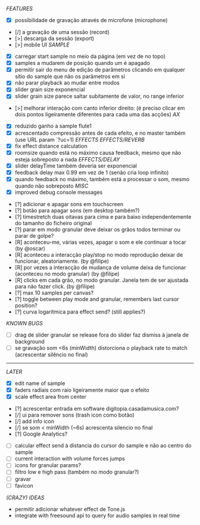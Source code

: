 *FEATURES*
- [x] possibilidade de gravação através de microfone (microphone)
- [/] a gravação de uma sessão (record)
- [>] descarga da sessão (export)
- [>] mobile UI
*SAMPLE*
- [x] carregar start sample no meio da página (em vez de no topo)
- [x] samples a mudarem de posição quando um é apagado
- [x] permitir sair do menu de edição de parâmetros clicando em qualquer sítio do sample que não os parâmetros em si
- [x] não parar playback ao mudar entre modos
- [x] slider grain size exponencial
- [x] slider grain size parece saltar subitamente de valor, no range inferior
- [>] melhorar interação com canto inferior direito: (é preciso clicar em dois pontos ligeiramente diferentes para cada uma das acções)
*AX*
- [x] reduzido ganho a sample flute1
- [x] acrescentado compressão antes de cada efeito, e no master também (use URL param `?uc=1)
*EFFECTS*
*EFFECTS/REVERB*
- [x] fix effect distance calculation
- [x] roomsize quando está no máximo causa feedback, mesmo que não esteja sobreposto a nada
*EFFECTS/DELAY*
- [x] slider delayTime também deveria ser exponencial
- [x] feedback delay max 0.99 em vez de 1 (senão cria loop infinito)
- [x] quando feedback no máximo, também está a processar o som, mesmo quando não sobreposto
*MISC*
- [x] improved debug console messages
- [?] adicionar e apagar sons em touchscreen
- [?] botão para apagar sons (em desktop também?)
- [?] timestretch duas oitavas para cima e para baixo independentemente do tamanho do ficheiro original
- [?] parar em modo granular deve deixar os grãos todos terminar ou parar de golpe?
- [R] aconteceu-me, várias vezes, apagar o som e ele continuar a tocar (by @oscar)
- [R] aconteceu a interacção play/stop no modo reprodução deixar de funcionar, aleatoriamente. (by @filipe)
- [R] por vezes a interacção de mudança de volume deixa de funcionar (aconteceu no modo granular) (by @filipe)
- [R] clicks em cada grão, no modo granular. Janela tem de ser ajustada para não fazer click. (by @filipe)
- [?] max 10 samples per canvas?
- [?] toggle between play mode and granular, remembers last cursor position?
- [?] curva logarítmica para effect send? (still applies?)

*KNOWN BUGS*
- [ ] drag de slider granular se release fora do slider faz dismiss à janela de background
- [ ] se gravação som <6s (minWidth) distorciona o playback rate to match (acrescentar silêncio no final)

---------

*LATER*
- [x] edit name of sample
- [x] faders radiais com raio ligeiramente maior que o efeito
- [x] scale effect area from center
- [?] acrescentar entrada em software digitopia.casadamusica.com?
- [/] ui para remover sons (trash icon como botão)
- [/] add info icon
- [/] se som < minWidth (~6s) acrescenta silencio no final
- [?] Google Analytics?
- [ ] calcular effect send à distancia do cursor do sample e não ao centro do sample
- [ ] current interaction with volume forces jumps
- [ ] icons for granular params?
- [ ] filtro low e high pass (também no modo granular?)
- [ ] gravar
- [ ] favicon

*(CRAZY) IDEAS*
- permitir adicionar whatever effect de Tone.js
- integrate with freesound api to query for audio samples in real time
